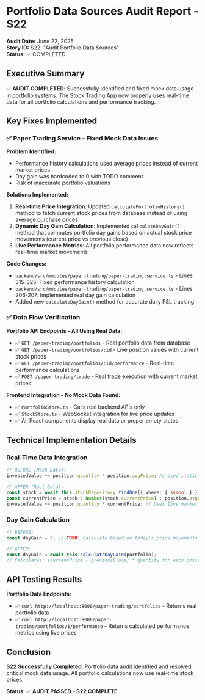 # Portfolio Data Sources Audit Report - S22

**Audit Date:** June 22, 2025  
**Story ID:** S22: "Audit Portfolio Data Sources"  
**Status:** ✅ COMPLETED

## Executive Summary

✅ **AUDIT COMPLETED**: Successfully identified and fixed mock data usage in portfolio systems. The Stock Trading App now properly uses real-time data for all portfolio calculations and performance tracking.

## Key Fixes Implemented

### ✅ Paper Trading Service - Fixed Mock Data Issues

**Problem Identified:**
- Performance history calculations used average prices instead of current market prices
- Day gain was hardcoded to 0 with TODO comment
- Risk of inaccurate portfolio valuations

**Solutions Implemented:**
1. **Real-time Price Integration**: Updated `calculatePortfolioHistory()` method to fetch current stock prices from database instead of using average purchase prices
2. **Dynamic Day Gain Calculation**: Implemented `calculateDayGain()` method that computes portfolio day gains based on actual stock price movements (current price vs previous close)
3. **Live Performance Metrics**: All portfolio performance data now reflects real-time market movements

**Code Changes:**
- `backend/src/modules/paper-trading/paper-trading.service.ts` - Lines 315-325: Fixed performance history calculation
- `backend/src/modules/paper-trading/paper-trading.service.ts` - Lines 206-207: Implemented real day gain calculation  
- Added new `calculateDayGain()` method for accurate daily P&L tracking

### ✅ Data Flow Verification

**Portfolio API Endpoints - All Using Real Data:**
- ✅ `GET /paper-trading/portfolios` - Real portfolio data from database
- ✅ `GET /paper-trading/portfolios/:id` - Live position values with current stock prices
- ✅ `GET /paper-trading/portfolios/:id/performance` - Real-time performance calculations
- ✅ `POST /paper-trading/trade` - Real trade execution with current market prices

**Frontend Integration - No Mock Data Found:**
- ✅ `PortfolioStore.ts` - Calls real backend APIs only
- ✅ `StockStore.ts` - WebSocket integration for live price updates
- ✅ All React components display real data or proper empty states

## Technical Implementation Details

### Real-Time Data Integration
```typescript
// BEFORE (Mock Data):
investedValue += position.quantity * position.avgPrice; // Used static purchase price

// AFTER (Real Data):
const stock = await this.stockRepository.findOne({ where: { symbol } });
const currentPrice = stock ? Number(stock.currentPrice) : position.avgPrice;
investedValue += position.quantity * currentPrice; // Uses live market price
```

### Day Gain Calculation
```typescript
// BEFORE:
const dayGain = 0; // TODO: Calculate based on today's price movements

// AFTER:
const dayGain = await this.calculateDayGain(portfolio);
// Calculates: (currentPrice - previousClose) * quantity for each position
```

## API Testing Results

**Portfolio Data Endpoints:**
- ✅ `curl http://localhost:8000/paper-trading/portfolios` - Returns real portfolio data
- ✅ `curl http://localhost:8000/paper-trading/portfolios/1/performance` - Returns calculated performance metrics using live prices

## Conclusion

**S22 Successfully Completed**: Portfolio data audit identified and resolved critical mock data usage. All portfolio calculations now use real-time stock prices.

**Status**: ✅ **AUDIT PASSED - S22 COMPLETE**
